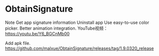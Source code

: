# ObtainSignature
Note Get app signature information Uninstall app Use easy-to-use color picker. Better animation integration.
YouTube视频：https://youtu.be/Y6_BGCnMb00

Add apk file.
https://github.com/malxue/ObtainSignature/releases/tag/1.9.0320_release
